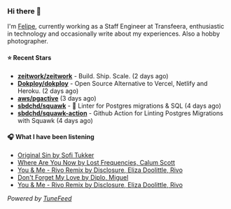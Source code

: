 ### Hi there 👋

I'm [Felipe](https://felipevm.com), currently working as a Staff Engineer at Transfeera, enthusiastic in technology and occasionally write about my experiences. Also a hobby photographer.

#### ⭐ Recent Stars
- **[zeitwork/zeitwork](https://github.com/zeitwork/zeitwork)** - Build. Ship. Scale. (2 days ago)
- **[Dokploy/dokploy](https://github.com/Dokploy/dokploy)** - Open Source Alternative to Vercel, Netlify and Heroku. (2 days ago)
- **[aws/pgactive](https://github.com/aws/pgactive)** (3 days ago)
- **[sbdchd/squawk](https://github.com/sbdchd/squawk)** - 🐘 Linter for Postgres migrations &amp; SQL (4 days ago)
- **[sbdchd/squawk-action](https://github.com/sbdchd/squawk-action)** - Github Action for Linting Postgres Migrations with Squawk (4 days ago)

#### 🎧 What I have been listening
- [Original Sin by Sofi Tukker](https://open.spotify.com/track/0fp6PDlnCkmdE0F3s0tfr6)
- [Where Are You Now by Lost Frequencies, Calum Scott](https://open.spotify.com/track/3uUuGVFu1V7jTQL60S1r8z)
- [You &amp; Me - Rivo Remix by Disclosure, Eliza Doolittle, Rivo](https://open.spotify.com/track/0xoYZ45fgTfyQYREZPN7Sa)
- [Don&#39;t Forget My Love by Diplo, Miguel](https://open.spotify.com/track/2OZZpID4LgZ0GGm8XB99e3)
- [You &amp; Me - Rivo Remix by Disclosure, Eliza Doolittle, Rivo](https://open.spotify.com/track/0xoYZ45fgTfyQYREZPN7Sa)

_Powered by [TuneFeed](https://tunefeed.app?ref=github.com)_
